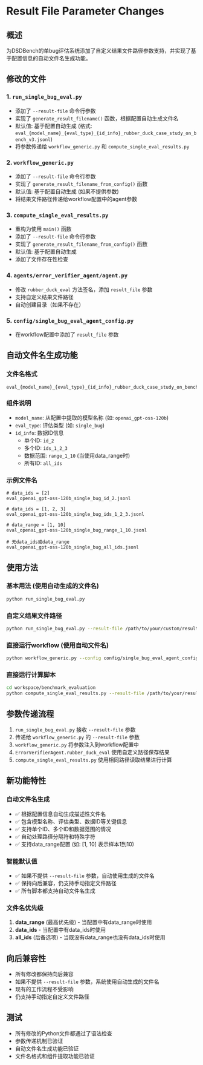 # Result File Parameter Changes

## 概述
为DSDBench的单bug评估系统添加了自定义结果文件路径参数支持，并实现了基于配置信息的自动文件名生成功能。

## 修改的文件

### 1. `run_single_bug_eval.py`
- 添加了 `--result-file` 命令行参数
- 实现了 `generate_result_filename()` 函数，根据配置自动生成文件名
- 默认值: 基于配置自动生成 (格式: `eval_{model_name}_{eval_type}_{id_info}_rubber_duck_case_study_on_bench_v3.jsonl`)
- 将参数传递给 `workflow_generic.py` 和 `compute_single_eval_results.py`

### 2. `workflow_generic.py`
- 添加了 `--result-file` 命令行参数
- 实现了 `generate_result_filename_from_config()` 函数
- 默认值: 基于配置自动生成 (如果不提供参数)
- 将结果文件路径传递给workflow配置中的agent参数

### 3. `compute_single_eval_results.py`
- 重构为使用 `main()` 函数
- 添加了 `--result-file` 命令行参数
- 实现了 `generate_result_filename_from_config()` 函数
- 默认值: 基于配置自动生成
- 添加了文件存在性检查

### 4. `agents/error_verifier_agent/agent.py`
- 修改 `rubber_duck_eval` 方法签名，添加 `result_file` 参数
- 支持自定义结果文件路径
- 自动创建目录（如果不存在）

### 5. `config/single_bug_eval_agent_config.py`
- 在workflow配置中添加了 `result_file` 参数

## 自动文件名生成功能

### 文件名格式
```
eval_{model_name}_{eval_type}_{id_info}_rubber_duck_case_study_on_bench_v3.jsonl
```

### 组件说明
- `model_name`: 从配置中提取的模型名称 (如: `openai_gpt-oss-120b`)
- `eval_type`: 评估类型 (如: `single_bug`)
- `id_info`: 数据ID信息
  - 单个ID: `id_2`
  - 多个ID: `ids_1_2_3`
  - 数据范围: `range_1_10` (当使用data_range时)
  - 所有ID: `all_ids`

### 示例文件名
```
# data_ids = [2]
eval_openai_gpt-oss-120b_single_bug_id_2.jsonl

# data_ids = [1, 2, 3]
eval_openai_gpt-oss-120b_single_bug_ids_1_2_3.jsonl

# data_range = [1, 10]
eval_openai_gpt-oss-120b_single_bug_range_1_10.jsonl

# 无data_ids或data_range
eval_openai_gpt-oss-120b_single_bug_all_ids.jsonl
```

## 使用方法

### 基本用法 (使用自动生成的文件名)
```bash
python run_single_bug_eval.py
```

### 自定义结果文件路径
```bash
python run_single_bug_eval.py --result-file /path/to/your/custom/result.jsonl
```

### 直接运行workflow (使用自动文件名)
```bash
python workflow_generic.py --config config/single_bug_eval_agent_config.py
```

### 直接运行计算脚本
```bash
cd workspace/benchmark_evaluation
python compute_single_eval_results.py --result-file /path/to/your/result.jsonl
```

## 参数传递流程

1. `run_single_bug_eval.py` 接收 `--result-file` 参数
2. 传递给 `workflow_generic.py` 的 `--result-file` 参数
3. `workflow_generic.py` 将参数注入到workflow配置中
4. `ErrorVerifierAgent.rubber_duck_eval` 使用自定义路径保存结果
5. `compute_single_eval_results.py` 使用相同路径读取结果进行计算

## 新功能特性

### 自动文件名生成
- ✅ 根据配置信息自动生成描述性文件名
- ✅ 包含模型名称、评估类型、数据ID等关键信息
- ✅ 支持单个ID、多个ID和数据范围的情况
- ✅ 自动处理路径分隔符和特殊字符
- ✅ 支持data_range配置 (如: [1, 10] 表示样本1到10)

### 智能默认值
- ✅ 如果不提供 `--result-file` 参数，自动使用生成的文件名
- ✅ 保持向后兼容，仍支持手动指定文件路径
- ✅ 所有脚本都支持自动文件名生成

### 文件名优先级
1. **data_range** (最高优先级) - 当配置中有data_range时使用
2. **data_ids** - 当配置中有data_ids时使用
3. **all_ids** (后备选项) - 当既没有data_range也没有data_ids时使用

## 向后兼容性
- 所有修改都保持向后兼容
- 如果不提供 `--result-file` 参数，系统使用自动生成的文件名
- 现有的工作流程不受影响
- 仍支持手动指定自定义文件路径

## 测试
- 所有修改的Python文件都通过了语法检查
- 参数传递机制已验证
- 自动文件名生成功能已验证
- 文件名格式和组件提取功能已验证
